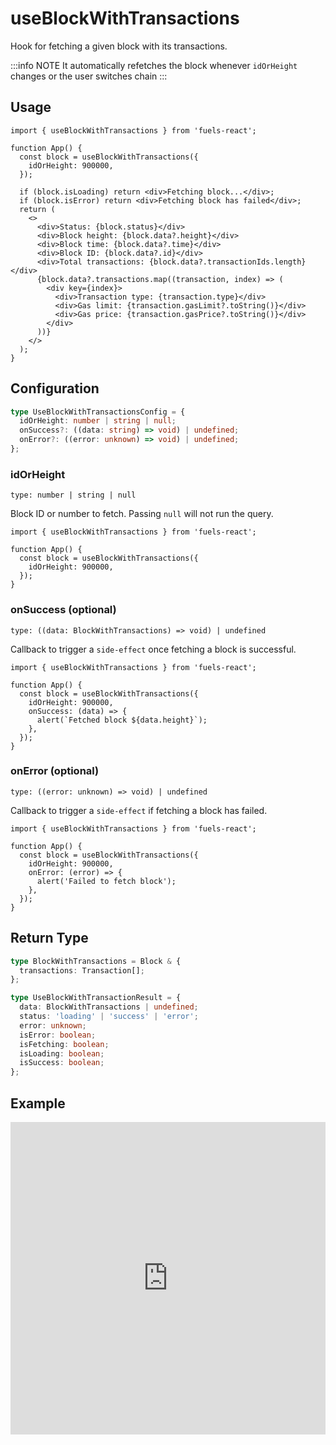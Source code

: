 # useBlockWithTransactions

Hook for fetching a given block with its transactions.

:::info NOTE
It automatically refetches the block whenever `idOrHeight` changes or the user switches chain
:::

## Usage

```tsx
import { useBlockWithTransactions } from 'fuels-react';

function App() {
  const block = useBlockWithTransactions({
    idOrHeight: 900000,
  });

  if (block.isLoading) return <div>Fetching block...</div>;
  if (block.isError) return <div>Fetching block has failed</div>;
  return (
    <>
      <div>Status: {block.status}</div>
      <div>Block height: {block.data?.height}</div>
      <div>Block time: {block.data?.time}</div>
      <div>Block ID: {block.data?.id}</div>
      <div>Total transactions: {block.data?.transactionIds.length}</div>
      {block.data?.transactions.map((transaction, index) => (
        <div key={index}>
          <div>Transaction type: {transaction.type}</div>
          <div>Gas limit: {transaction.gasLimit?.toString()}</div>
          <div>Gas price: {transaction.gasPrice?.toString()}</div>
        </div>
      ))}
    </>
  );
}
```

## Configuration

```ts
type UseBlockWithTransactionsConfig = {
  idOrHeight: number | string | null;
  onSuccess?: ((data: string) => void) | undefined;
  onError?: ((error: unknown) => void) | undefined;
};
```

### idOrHeight

`type: number | string | null`

Block ID or number to fetch. Passing `null` will not run the query.

```tsx {5}
import { useBlockWithTransactions } from 'fuels-react';

function App() {
  const block = useBlockWithTransactions({
    idOrHeight: 900000,
  });
}
```

### onSuccess (optional)

`type: ((data: BlockWithTransactions) => void) | undefined`

Callback to trigger a `side-effect` once fetching a block is successful.

```tsx {6-8}
import { useBlockWithTransactions } from 'fuels-react';

function App() {
  const block = useBlockWithTransactions({
    idOrHeight: 900000,
    onSuccess: (data) => {
      alert(`Fetched block ${data.height}`);
    },
  });
}
```

### onError (optional)

`type: ((error: unknown) => void) | undefined`

Callback to trigger a `side-effect` if fetching a block has failed.

```tsx {6-8}
import { useBlockWithTransactions } from 'fuels-react';

function App() {
  const block = useBlockWithTransactions({
    idOrHeight: 900000,
    onError: (error) => {
      alert('Failed to fetch block');
    },
  });
}
```

## Return Type

```ts
type BlockWithTransactions = Block & {
  transactions: Transaction[];
};

type UseBlockWithTransactionResult = {
  data: BlockWithTransactions | undefined;
  status: 'loading' | 'success' | 'error';
  error: unknown;
  isError: boolean;
  isFetching: boolean;
  isLoading: boolean;
  isSuccess: boolean;
};
```

## Example

<iframe frameborder="0" width="100%" height="500px" src="https://stackblitz.com/github/0xYami/fuels-react/blob/main/examples/networks/block-with-transactions?embed=1&file=src/App.tsx&hideNavigation=1&hideDevTools=true&terminalHeight=0&ctl=1"></iframe>

